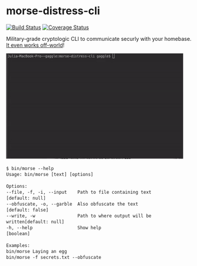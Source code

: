 # morse-distress-cli
[![Build Status](https://travis-ci.org/gaggle/morse-distress-cli.svg?branch=master)](https://travis-ci.org/gaggle/morse-distress-cli)
[![Coverage Status](https://coveralls.io/repos/github/gaggle/morse-distress-cli/badge.svg?branch=master)](https://coveralls.io/github/gaggle/morse-distress-cli?branch=master)

Military-grade cryptologic CLI to communicate securly with your homebase.
[It even works off-world](https://gist.github.com/kmckelvin/41a4a69e397b510274373aa241698561)!

![Example](simple-morse.gif)

```
$ bin/morse --help
Usage: bin/morse [text] [options]

Options:
--file, -f, -i, --input    Path to file containing text        [default: null]
--obfuscate, -o, --garble  Also obfuscate the text            [default: false]
--write, -w                Path to where output will be written[default: null]
-h, --help                 Show help                                 [boolean]

Examples:
bin/morse Laying an egg
bin/morse -f secrets.txt --obfuscate
```
